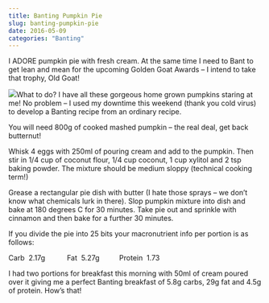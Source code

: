 ```yaml
---
title: Banting Pumpkin Pie
slug: banting-pumpkin-pie
date: 2016-05-09
categories: "Banting"
---
```


<p>I ADORE pumpkin pie with fresh cream. At the same time I need to Bant to get lean and mean for the upcoming Golden Goat Awards – I intend to take that trophy, Old Goat!</p>
<p><img src="https://res.cloudinary.com/dy6grlu8z/image/upload/v1558841905/ggoyoae4blb66sx2ycmv.jpg"/>What to do? I have all these gorgeous home grown pumpkins staring at me! No problem – I used my downtime this weekend (thank you cold virus) to develop a Banting recipe from an ordinary recipe.</p>
<p>You will need 800g of cooked mashed pumpkin – the real deal, get back butternut!</p>
<p>Whisk 4 eggs with 250ml of pouring cream and add to the pumpkin. Then stir in 1/4 cup of coconut flour, 1/4 cup coconut, 1 cup xylitol and 2 tsp baking powder. The mixture should be medium sloppy (technical cooking term!)</p>
<p>Grease a rectangular pie dish with butter (I hate those sprays – we don’t know what chemicals lurk in there). Slop pumpkin mixture into dish and bake at 180 degrees C for 30 minutes. Take pie out and sprinkle with cinnamon and then bake for a further 30 minutes.</p>
<p>If you divide the pie into 25 bits your macronutrient info per portion is as follows:</p>
<p>Carb  2.17g           Fat  5.27g          Protein  1.73</p>
<p>I had two portions for breakfast this morning with 50ml of cream poured over it giving me a perfect Banting breakfast of 5.8g carbs, 29g fat and 4.5g of protein. How’s that!</p>
<p> </p>









